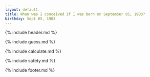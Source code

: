 ```yaml
---
layout: default
title: When was I conceived if I was born on September 05, 1903?
birthday: Sept 05, 1903
---
```


{% include header.md %}

{% include guess.md %}

{% include calculate.md %}

{% include safety.md %}

{% include footer.md %}



